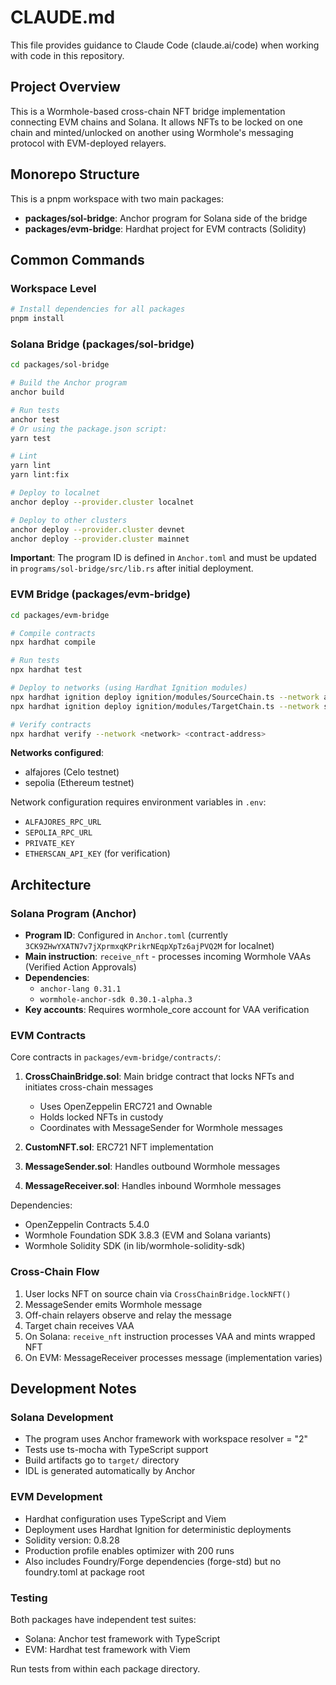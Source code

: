 # CLAUDE.md

This file provides guidance to Claude Code (claude.ai/code) when working with code in this repository.

## Project Overview

This is a Wormhole-based cross-chain NFT bridge implementation connecting EVM chains and Solana. It allows NFTs to be locked on one chain and minted/unlocked on another using Wormhole's messaging protocol with EVM-deployed relayers.

## Monorepo Structure

This is a pnpm workspace with two main packages:

- **packages/sol-bridge**: Anchor program for Solana side of the bridge
- **packages/evm-bridge**: Hardhat project for EVM contracts (Solidity)

## Common Commands

### Workspace Level

```bash
# Install dependencies for all packages
pnpm install
```

### Solana Bridge (packages/sol-bridge)

```bash
cd packages/sol-bridge

# Build the Anchor program
anchor build

# Run tests
anchor test
# Or using the package.json script:
yarn test

# Lint
yarn lint
yarn lint:fix

# Deploy to localnet
anchor deploy --provider.cluster localnet

# Deploy to other clusters
anchor deploy --provider.cluster devnet
anchor deploy --provider.cluster mainnet
```

**Important**: The program ID is defined in `Anchor.toml` and must be updated in `programs/sol-bridge/src/lib.rs` after initial deployment.

### EVM Bridge (packages/evm-bridge)

```bash
cd packages/evm-bridge

# Compile contracts
npx hardhat compile

# Run tests
npx hardhat test

# Deploy to networks (using Hardhat Ignition modules)
npx hardhat ignition deploy ignition/modules/SourceChain.ts --network alfajores
npx hardhat ignition deploy ignition/modules/TargetChain.ts --network sepolia

# Verify contracts
npx hardhat verify --network <network> <contract-address>
```

**Networks configured**:
- alfajores (Celo testnet)
- sepolia (Ethereum testnet)

Network configuration requires environment variables in `.env`:
- `ALFAJORES_RPC_URL`
- `SEPOLIA_RPC_URL`
- `PRIVATE_KEY`
- `ETHERSCAN_API_KEY` (for verification)

## Architecture

### Solana Program (Anchor)

- **Program ID**: Configured in `Anchor.toml` (currently `3CK9ZHwYXATN7v7jXprmxqKPrikrNEqpXpTz6ajPVQ2M` for localnet)
- **Main instruction**: `receive_nft` - processes incoming Wormhole VAAs (Verified Action Approvals)
- **Dependencies**:
  - `anchor-lang 0.31.1`
  - `wormhole-anchor-sdk 0.30.1-alpha.3`
- **Key accounts**: Requires wormhole_core account for VAA verification

### EVM Contracts

Core contracts in `packages/evm-bridge/contracts/`:

1. **CrossChainBridge.sol**: Main bridge contract that locks NFTs and initiates cross-chain messages
   - Uses OpenZeppelin ERC721 and Ownable
   - Holds locked NFTs in custody
   - Coordinates with MessageSender for Wormhole messages

2. **CustomNFT.sol**: ERC721 NFT implementation

3. **MessageSender.sol**: Handles outbound Wormhole messages

4. **MessageReceiver.sol**: Handles inbound Wormhole messages

Dependencies:
- OpenZeppelin Contracts 5.4.0
- Wormhole Foundation SDK 3.8.3 (EVM and Solana variants)
- Wormhole Solidity SDK (in lib/wormhole-solidity-sdk)

### Cross-Chain Flow

1. User locks NFT on source chain via `CrossChainBridge.lockNFT()`
2. MessageSender emits Wormhole message
3. Off-chain relayers observe and relay the message
4. Target chain receives VAA
5. On Solana: `receive_nft` instruction processes VAA and mints wrapped NFT
6. On EVM: MessageReceiver processes message (implementation varies)

## Development Notes

### Solana Development

- The program uses Anchor framework with workspace resolver = "2"
- Tests use ts-mocha with TypeScript support
- Build artifacts go to `target/` directory
- IDL is generated automatically by Anchor

### EVM Development

- Hardhat configuration uses TypeScript and Viem
- Deployment uses Hardhat Ignition for deterministic deployments
- Solidity version: 0.8.28
- Production profile enables optimizer with 200 runs
- Also includes Foundry/Forge dependencies (forge-std) but no foundry.toml at package root

### Testing

Both packages have independent test suites:
- Solana: Anchor test framework with TypeScript
- EVM: Hardhat test framework with Viem

Run tests from within each package directory.